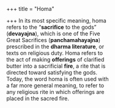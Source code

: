 +++
title = "Homa"

+++
In its most specific meaning, homa  
refers to the “**sacrifice** to the gods”  
(**devayajna**), which is one of the Five  
Great Sacrifices (**panchamahayajna**)  
prescribed in the **dharma literature**, or  
texts on religious duty. Homa refers to  
the act of making **offerings** of clarified  
butter into a sacrificial **fire**, a rite that is  
directed toward satisfying the gods.  
Today, the word homa is often used with  
a far more general meaning, to refer to  
any religious rite in which offerings are  
placed in the sacred fire.